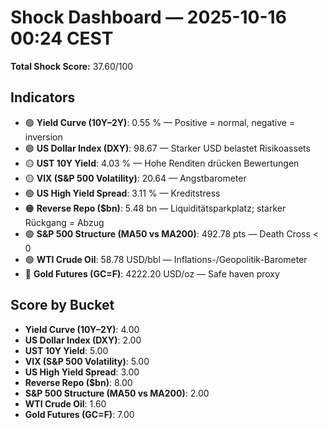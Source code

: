 # Shock Dashboard — 2025-10-16 00:24 CEST
**Total Shock Score:** 37.60/100

## Indicators
- 🟢 **Yield Curve (10Y–2Y)**: 0.55 % — Positive = normal, negative = inversion
- 🟢 **US Dollar Index (DXY)**: 98.67  — Starker USD belastet Risikoassets
- 🟡 **UST 10Y Yield**: 4.03 % — Hohe Renditen drücken Bewertungen
- 🟡 **VIX (S&P 500 Volatility)**: 20.64  — Angstbarometer
- 🟢 **US High Yield Spread**: 3.11 % — Kreditstress
- 🟠 **Reverse Repo ($bn)**: 5.48 bn — Liquiditätsparkplatz; starker Rückgang = Abzug
- 🟢 **S&P 500 Structure (MA50 vs MA200)**: 492.78 pts — Death Cross < 0
- 🟢 **WTI Crude Oil**: 58.78 USD/bbl — Inflations-/Geopolitik-Barometer
- 🔴 **Gold Futures (GC=F)**: 4222.20 USD/oz — Safe haven proxy

## Score by Bucket
- **Yield Curve (10Y–2Y)**: 4.00
- **US Dollar Index (DXY)**: 2.00
- **UST 10Y Yield**: 5.00
- **VIX (S&P 500 Volatility)**: 5.00
- **US High Yield Spread**: 3.00
- **Reverse Repo ($bn)**: 8.00
- **S&P 500 Structure (MA50 vs MA200)**: 2.00
- **WTI Crude Oil**: 1.60
- **Gold Futures (GC=F)**: 7.00